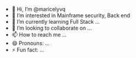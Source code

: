 - 👋 Hi, I’m @maricelyvq
- 👀 I’m interested in Mainframe security, Back end 
- 🌱 I’m currently learning Full Stack ...
- 💞️ I’m looking to collaborate on ...
- 📫 How to reach me ...
- 😄 Pronouns: ...
- ⚡ Fun fact: ...

<!---
maricelyvq/maricelyvq is a ✨ special ✨ repository because its `README.md` (this file) appears on your GitHub profile.
You can click the Preview link to take a look at your changes.
--->
